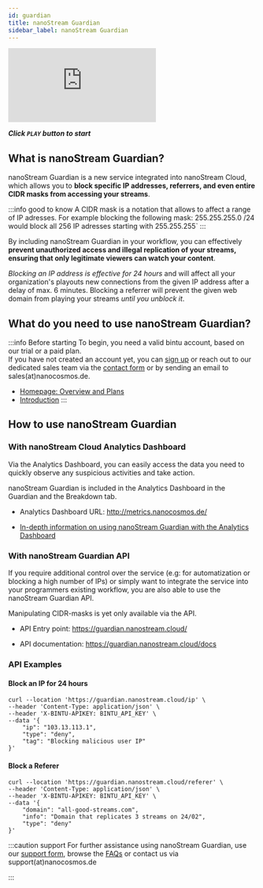 ```yaml
---
id: guardian
title: nanoStream Guardian
sidebar_label: nanoStream Guardian
---
```


<div class="video-wrap">
    <div class="video-container">
        <iframe src="https://www.youtube.com/embed/hVbkifac1uo" frameborder="0" allowfullscreen></iframe>
    </div>
</div>

***Click `PLAY` button to start***

## What is nanoStream Guardian?

nanoStream Guardian is a new service integrated into nanoStream Cloud, which allows you to **block specific IP addresses, referrers, and even entire CIDR masks from accessing your streams**.

:::info good to know
A CIDR mask is a notation that allows to affect a range of IP adresses. For example blocking the following mask: 255.255.255.0 /24 would block all 256 IP adresses starting with 255.255.255`
:::

By including nanoStream Guardian in your workflow, you can effectively **prevent unauthorized access and illegal replication of your streams, ensuring that only legitimate viewers can watch your content**.

*Blocking an IP address is effective for 24 hours* and will affect all your organization's playouts new connections from the given IP address after a delay of max. 6 minutes. Blocking a referrer will prevent the given web domain from playing your streams *until you unblock it*.

## What do you need to use nanoStream Guardian?

:::info Before starting
To begin, you need a valid bintu account, based on our trial or a paid plan. <br/>
If you have not created an account yet, you can [sign up](https://dashboard.nanostream.cloud/auth?signup) or reach out to our dedicated sales team via the [contact form](https://www.nanocosmos.de/contact) or by sending an email to sales(at)nanocosmos.de.

* [Homepage: Overview and Plans](https://info.nanocosmos.de/)
* [Introduction](cloud_introduction)
:::

## How to use nanoStream Guardian

### With nanoStream Cloud Analytics Dashboard

Via the Analytics Dashboard, you can easily access the data you need to quickly observe any suspicious activities and take action.

nanoStream Guardian is included in the Analytics Dashboard in the Guardian and the Breakdown tab.

- Analytics Dashboard URL: http://metrics.nanocosmos.de/

- [In-depth information on using nanoStream Guardian with the Analytics Dashboard](./analytics-guardian.md)

### With nanoStream Guardian API

If you require additional control over the service (e.g: for automatization or blocking a high number of IPs) or simply want to integrate the service into your programmers existing workflow, you are also able to use the nanoStream Guardian API.

Manipulating CIDR-masks is yet only available via the API. 

- API Entry point: https://guardian.nanostream.cloud/

- API documentation: https://guardian.nanostream.cloud/docs


### API Examples

#### Block an IP for 24 hours


```shell
curl --location 'https://guardian.nanostream.cloud/ip' \
--header 'Content-Type: application/json' \
--header 'X-BINTU-APIKEY: BINTU_API_KEY' \
--data '{
    "ip": "103.13.113.1",
    "type": "deny",
    "tag": "Blocking malicious user IP"
}'
```

#### Block a Referer

```shell
curl --location 'https://guardian.nanostream.cloud/referer' \
--header 'Content-Type: application/json' \
--header 'X-BINTU-APIKEY: BINTU_API_KEY' \
--data '{
    "domain": "all-good-streams.com",
    "info": "Domain that replicates 3 streams on 24/02",
    "type": "deny"
}'
```

:::caution support
For further assistance using nanoStream Guardian, use our [support form](https://www.nanocosmos.de/support), browse the [FAQs](https://docs.nanocosmos.de/docs/faq/faq_streaming/) or contact us via support(at)nanocosmos.de

:::